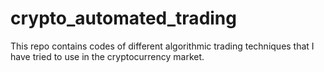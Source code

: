 # crypto_automated_trading
This repo contains codes of different algorithmic trading techniques that I have tried to use in the cryptocurrency market.
